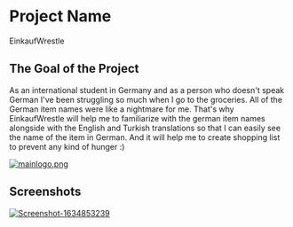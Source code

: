 # Project Name

EinkaufWrestle

## The Goal of the Project

As an international student in Germany and as a person who doesn't speak German I've been struggling so much when I go to the groceries. All of the German item names were like a nightmare for me. That's why EinkaufWrestle will help me to familiarize with the german item names alongside with the English and Turkish translations so that I can easily see the name of the item in German. And it will help me to create shopping list to prevent any kind of hunger :)

[![mainlogo.png](https://i.postimg.cc/fbJR934H/mainlogo.png)](https://postimg.cc/8FgG8zzW)


 ## Screenshots
<a href='https://postimg.cc/gnT7t0K2' target='_blank'><img src='https://i.postimg.cc/gnT7t0K2/Screenshot-1634853239.png' border='0' alt='Screenshot-1634853239'/></a>
